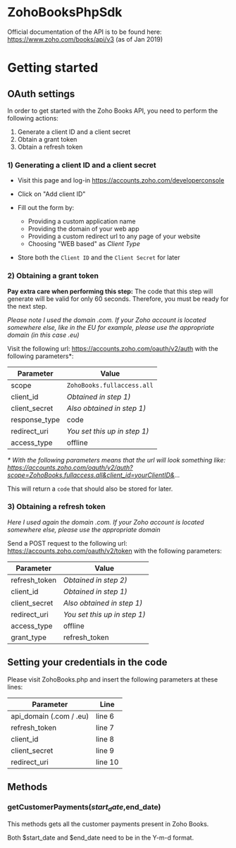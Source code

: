 # ZohoBooksPhpSdk

Official documentation of the API is to be found here: https://www.zoho.com/books/api/v3 (as of Jan 2019)

# Getting started

## OAuth settings

In order to get started with the Zoho Books API, you need to perform the following actions:

1) Generate a client ID and a client secret
2) Obtain a grant token
3) Obtain a refresh token

### 1) Generating a client ID and a client secret

- Visit this page and log-in https://accounts.zoho.com/developerconsole

- Click on "Add client ID"

- Fill out the form by:
  - Providing a custom application name
  - Providing the domain of your web app
  - Providing a custom redirect url to any page of your website
  - Choosing "WEB based" as _Client Type_
  
- Store both the `Client ID` and the `Client Secret` for later


### 2) Obtaining a grant token

__Pay extra care when performing this step:__ The code that this step will generate will be valid for only 60 seconds. Therefore, you must be ready for the next step.

_Please note I used the domain .com. If your Zoho account is located somewhere else, like in the EU for example, please use the appropriate domain (in this case .eu)_

Visit the following url: https://accounts.zoho.com/oauth/v2/auth with the following parameters*:

Parameter | Value
------------ | -------------
scope | `ZohoBooks.fullaccess.all`
client_id | _Obtained in step 1)_
client_secret | _Also obtained in step 1)_
response_type | code
redirect_uri | _You set this up in step 1)_
access_type | offline

_* With the following parameters means that the url will look something like: https://accounts.zoho.com/oauth/v2/auth?scope=ZohoBooks.fullaccess.all&client_id=yourClientID&..._

This will return a `code` that should also be stored for later.

### 3) Obtaining a refresh token

_Here I used again the domain .com. If your Zoho account is located somewhere else, please use the appropriate domain_

Send a POST request to the following url: https://accounts.zoho.com/oauth/v2/token with the following parameters:

Parameter | Value
------------ | -------------
refresh_token | _Obtained in step 2)_
client_id | _Obtained in step 1)_
client_secret | _Also obtained in step 1)_
redirect_uri | _You set this up in step 1)_
access_type | offline
grant_type | refresh_token

## Setting your credentials in the code

Please visit ZohoBooks.php and insert the following parameters at these lines:

Parameter | Line
------------ | -------------
api_domain (.com / .eu) | line 6
refresh_token | line 7
client_id | line 8
client_secret | line 9
redirect_uri | line 10



## Methods

### getCustomerPayments($start_date,$end_date)

This methods gets all the customer payments present in Zoho Books.

Both $start_date and $end_date need to be in the Y-m-d format.

